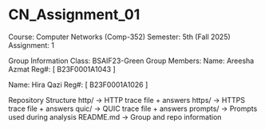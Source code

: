 # CN_Assignment_01

Course: Computer Networks (Comp-352)
Semester: 5th (Fall 2025)
Assignment: 1


Group Information
Class: BSAIF23-Green
Group Members:
Name: Areesha Azmat Reg#: [ B23F0001A1043 ]

Name: Hira Qazi Reg#: [ B23F0001A1026 ]


Repository Structure
http/ → HTTP trace file + answers
https/ → HTTPS trace file + answers
quic/ → QUIC trace file + answers
prompts/ → Prompts used during analysis
README.md → Group and repo information
